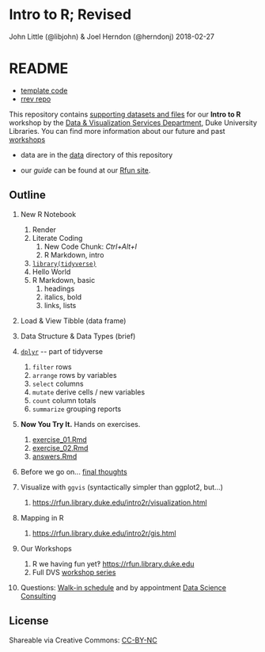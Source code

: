 Intro to R; Revised
================
John Little (@libjohn) & Joel Herndon (@herndonj)
2018-02-27

README
======

-   [template code](https://is.gd/rcode)
-   [rrev repo](https://is.gd/rrev2018)

This repository contains [supporting datasets and files](https://rfun.library.duke.edu/intro2r/) for our **Intro to R** workshop by the [Data & Visualization Services Department](http://library.duke.edu/data), Duke University Libraries. You can find more information about our future and past [workshops](http://library.duke.edu/data/news)

-   data are in the [data](data) directory of this repository

-   our *guide* can be found at our [Rfun site](https://rfun.library.duke.edu/intro2r/).

Outline
-------

1.  New R Notebook

    1.  Render
    2.  Literate Coding
        1.  New Code Chunk: *Ctrl+Alt+I*
        2.  R Markdown, intro
    3.  [`library(tidyverse)`](https://tidyverse.org)
    4.  Hello World
    5.  R Markdown, basic
        1.  headings
        2.  italics, bold
        3.  links, lists

2.  Load & View Tibble (data frame)

3.  Data Structure & Data Types (brief)

4.  [`dplyr`](http://dplyr.tidyverse.org/) -- part of tidyverse

    1.  `filter` rows
    2.  `arrange` rows by variables
    3.  `select` columns
    4.  `mutate` derive cells / new variables
    5.  `count` column totals
    6.  `summarize` grouping reports

5.  **Now You Try It.** Hands on exercises.

    1.  [exercise\_01.Rmd](exercise_01.Rmd)
    2.  [exercise\_02.Rmd](exercise_02.Rmd)
    3.  [answers.Rmd](answers.Rmd)

6.  Before we go on... [final thoughts](ZZ_closing-thoughts.Rmd)

7.  Visualize with `ggvis` (syntactically simpler than ggplot2, but...)

    1.  <https://rfun.library.duke.edu/intro2r/visualization.html>

8.  Mapping in R

    1.  <https://rfun.library.duke.edu/intro2r/gis.html>

9.  Our Workshops

    1.  R we having fun yet‽ <https://rfun.library.duke.edu>
    2.  Full DVS [workshop series](https://library.duke.edu/data/news/past-workshops)

10. Questions: [Walk-in schedule](https://library.duke.edu/data/about/schedule) and by appointment [Data Science Consulting](https://library.duke.edu/data/about)

License
-------

Shareable via Creative Commons: [CC-BY-NC](https://creativecommons.org/licenses/by-nc/4.0/)
